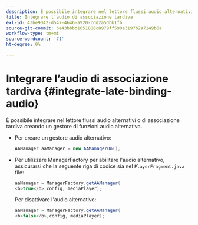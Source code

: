 ```yaml
---
description: È possibile integrare nel lettore flussi audio alternativi o di associazione tardiva creando un gestore di funzioni audio alternativo.
title: Integrare l’audio di associazione tardiva
exl-id: 43be9042-d547-4646-a920-cdd2a5dbb1fb
source-git-commit: be43bbbd1051886c8979ff590a3197b2a7249b6a
workflow-type: tm+mt
source-wordcount: '71'
ht-degree: 0%

---
```


# Integrare l’audio di associazione tardiva {#integrate-late-binding-audio}

È possibile integrare nel lettore flussi audio alternativi o di associazione tardiva creando un gestore di funzioni audio alternativo.

* Per creare un gestore audio alternativo:

   ```java
   AAManager aaManager = new AAManagerOn(); 
   ```

* Per utilizzare ManagerFactory per abilitare l&#39;audio alternativo, assicurarsi che la seguente riga di codice sia nel `PlayerFragment.java` file:

   ```java
   aaManager = ManagerFactory.getAAManager( 
   <b>true</b>,config, mediaPlayer);
   ```

   Per disattivare l&#39;audio alternativo:

   ```java
   aaManager = ManagerFactory.getAAManager( 
   <b>false</b>,config, mediaPlayer);
   ```
